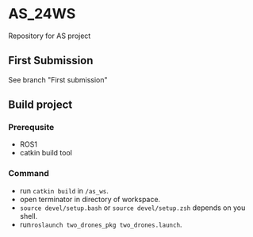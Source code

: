 # AS_24WS
Repository for AS project

## First Submission
See branch "First submission"

## Build project 
### Prerequsite
- ROS1
- catkin build tool
### Command
- run ```catkin build``` in ```/as_ws```.
- open terminator in directory of workspace.
- ```source devel/setup.bash``` or ```source devel/setup.zsh``` depends on you shell.
- run```roslaunch two_drones_pkg two_drones.launch```.
